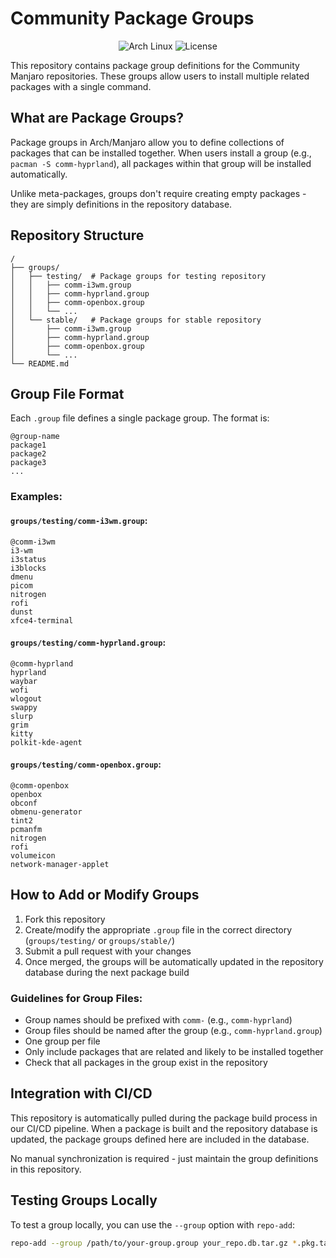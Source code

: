 # Community Package Groups

<p align="center">
  <img src="https://img.shields.io/badge/Arch-Linux-1793D1.svg?logo=arch-linux" alt="Arch Linux"/>
  <img src="https://img.shields.io/badge/License-MIT-green.svg" alt="License"/>
</p>

This repository contains package group definitions for the Community Manjaro repositories. These groups allow users to install multiple related packages with a single command.

## What are Package Groups?

Package groups in Arch/Manjaro allow you to define collections of packages that can be installed together. When users install a group (e.g., `pacman -S comm-hyprland`), all packages within that group will be installed automatically.

Unlike meta-packages, groups don't require creating empty packages - they are simply definitions in the repository database.

## Repository Structure

```
/
├── groups/
│   ├── testing/  # Package groups for testing repository
│   │   ├── comm-i3wm.group
│   │   ├── comm-hyprland.group
│   │   ├── comm-openbox.group
│   │   └── ...
│   └── stable/   # Package groups for stable repository
│       ├── comm-i3wm.group
│       ├── comm-hyprland.group
│       ├── comm-openbox.group
│       └── ...
└── README.md
```

## Group File Format

Each `.group` file defines a single package group. The format is:

```
@group-name
package1
package2
package3
...
```

### Examples:

#### `groups/testing/comm-i3wm.group`:
```
@comm-i3wm
i3-wm
i3status
i3blocks
dmenu
picom
nitrogen
rofi
dunst
xfce4-terminal
```

#### `groups/testing/comm-hyprland.group`:
```
@comm-hyprland
hyprland
waybar
wofi
wlogout
swappy
slurp
grim
kitty
polkit-kde-agent
```

#### `groups/testing/comm-openbox.group`:
```
@comm-openbox
openbox
obconf
obmenu-generator
tint2
pcmanfm
nitrogen
rofi
volumeicon
network-manager-applet
```

## How to Add or Modify Groups

1. Fork this repository
2. Create/modify the appropriate `.group` file in the correct directory (`groups/testing/` or `groups/stable/`)
3. Submit a pull request with your changes
4. Once merged, the groups will be automatically updated in the repository database during the next package build

### Guidelines for Group Files:

- Group names should be prefixed with `comm-` (e.g., `comm-hyprland`)
- Group files should be named after the group (e.g., `comm-hyprland.group`)
- One group per file
- Only include packages that are related and likely to be installed together
- Check that all packages in the group exist in the repository

## Integration with CI/CD

This repository is automatically pulled during the package build process in our CI/CD pipeline. When a package is built and the repository database is updated, the package groups defined here are included in the database.

No manual synchronization is required - just maintain the group definitions in this repository.

## Testing Groups Locally

To test a group locally, you can use the `--group` option with `repo-add`:

```bash
repo-add --group /path/to/your-group.group your_repo.db.tar.gz *.pkg.tar.zst
```
